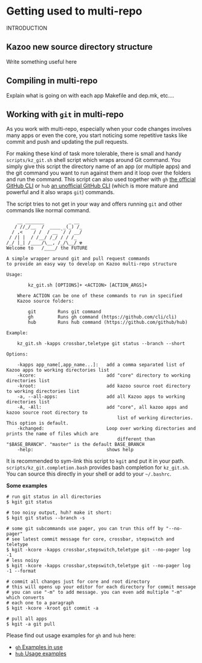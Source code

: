 # Getting used to multi-repo

INTRODUCTION

## Kazoo new source directory structure

Write something useful here

## Compiling in multi-repo

Explain what is going on with each app Makefile and dep.mk, etc....

## Working with `git` in multi-repo

As you work with multi-repo, especially when your code changes involves many apps or even the core, you start noticing some repetitive tasks like commit and push and updating the pull requests.

For making these kind of task more tolerable, there is small and handy `scripts/kz_git.sh` shell script which wraps around Git command. You simply give this script the directory name of an app (or multiple apps) and the git command you want to run against them and it loop over the folders and run the command. This script can also used together with `gh` [the official GitHub CLI](https://cli.github.com) or `hub` [an unofficial GitHub CLI](https://github.com/github/hub) (which is more mature and powerful and it also wraps `git`) commands.

The script tries to not get in your way and offers running `git` and other commands like normal command.

```
    __ _______         _ __
   / //_/__  /  ____ _(_) /_
  / ,<    / /  / __ `/ / __/
 / /| |  / /__/ /_/ / / /_
/_/ |_| /____/\__, /_/\__/ ☢
Welcome to   /____/ the FUTURE

A simple wrapper around git and pull request commands
to provide an easy way to develop on Kazoo multi-repo structure

Usage:

        kz_git.sh [OPTIONS]+ <ACTION> [ACTION_ARGS]+

    Where ACTION can be one of these commands to run in specified
    Kazoo source folders:

        git        Runs git command
        gh         Runs gh command (https://github.com/cli/cli)
        hub        Runs hub command (https://github.com/github/hub)

Example:

    kz_git.sh -kapps crossbar,teletype git status --branch --short

Options:

    -kapps app_name[,app_name...]:   add a comma separated list of Kazoo apps to working directories list
    -kcore:                          add "core" directory to working directories list
    -kroot:                          add kazoo source root directory to working directories list
    -a, --all-apps:                  add all Kazoo apps to working directories list
    -A, -All:                        add "core", all kazoo apps and kazoo source root directory to
                                         list of working directories. This option is default.
    -kchanged:                       Loop over working directories and prints the name of files which are
                                         different than "$BASE_BRANCH". "master" is the default BASE_BRANCH
    -help:                           shows help
```


It is recommended to sym-link this script to `kgit` and put it in your path. `scripts/kz_git.completion.bash` provides bash completion for `kz_git.sh`. You can source this directly in your shell or add to your `~/.bashrc`.

**Some examples**

```
# run git status in all directories
$ kgit git status

# too noisy output, huh? make it short:
$ kgit git status --branch -s

# some git subcommands use pager, you can trun this off by "--no-pager"
# see latest commit message for core, crossbar, stepswitch and teletype
$ kgit -kcore -kapps crossbar,stepswitch,teletype git --no-pager log -1
# less noisy
$ kgit -kcore -kapps crossbar,stepswitch,teletype git --no-pager log -1 --format

# commit all changes just for core and root directory
# this will opens up your editor for each directory for commit message
# you can use "-m" to add message. you can even add multiple "-m" which converts
# each one to a paragraph
$ kgit -kcore -kroot git commit -a

# pull all apps
$ kgit -a git pull
```

Please find out usage examples for `gh` and `hub` here:

* [`gh` Examples in use](https://cli.github.com/manual/examples)
* [`hub` Usage examples](https://hub.github.com)

